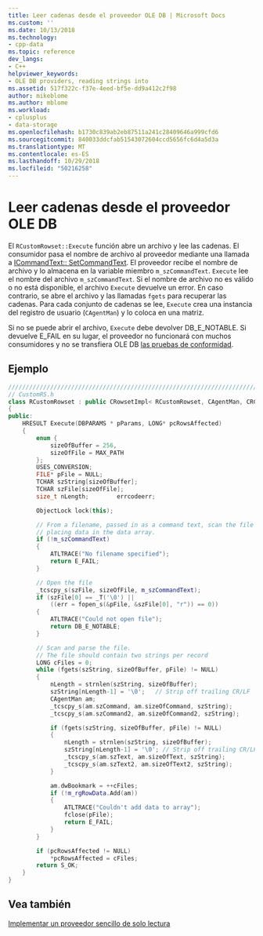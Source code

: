 ```yaml
---
title: Leer cadenas desde el proveedor OLE DB | Microsoft Docs
ms.custom: ''
ms.date: 10/13/2018
ms.technology:
- cpp-data
ms.topic: reference
dev_langs:
- C++
helpviewer_keywords:
- OLE DB providers, reading strings into
ms.assetid: 517f322c-f37e-4eed-bf5e-dd9a412c2f98
author: mikeblome
ms.author: mblome
ms.workload:
- cplusplus
- data-storage
ms.openlocfilehash: b1730c839ab2eb87511a241c28409646a999cfd6
ms.sourcegitcommit: 840033ddcfab51543072604ccd5656fc6d4a5d3a
ms.translationtype: MT
ms.contentlocale: es-ES
ms.lasthandoff: 10/29/2018
ms.locfileid: "50216258"
---
```

# <a name="reading-strings-into-the-ole-db-provider"></a>Leer cadenas desde el proveedor OLE DB

El `RCustomRowset::Execute` función abre un archivo y lee las cadenas. El consumidor pasa el nombre de archivo al proveedor mediante una llamada a [ICommandText:: SetCommandText](/previous-versions/windows/desktop/ms709757). El proveedor recibe el nombre de archivo y lo almacena en la variable miembro `m_szCommandText`. `Execute` lee el nombre del archivo `m_szCommandText`. Si el nombre de archivo no es válido o no está disponible, el archivo `Execute` devuelve un error. En caso contrario, se abre el archivo y las llamadas `fgets` para recuperar las cadenas. Para cada conjunto de cadenas se lee, `Execute` crea una instancia del registro de usuario (`CAgentMan`) y lo coloca en una matriz.

Si no se puede abrir el archivo, `Execute` debe devolver DB_E_NOTABLE. Si devuelve E_FAIL en su lugar, el proveedor no funcionará con muchos consumidores y no se transfiera OLE DB [las pruebas de conformidad](../../data/oledb/testing-your-provider.md).

## <a name="example"></a>Ejemplo

```cpp
/////////////////////////////////////////////////////////////////////////
// CustomRS.h
class RCustomRowset : public CRowsetImpl< RCustomRowset, CAgentMan, CRCustomCommand>
{
public:
    HRESULT Execute(DBPARAMS * pParams, LONG* pcRowsAffected)
    {
        enum {
            sizeOfBuffer = 256,
            sizeOfFile = MAX_PATH
        };
        USES_CONVERSION;
        FILE* pFile = NULL;
        TCHAR szString[sizeOfBuffer];
        TCHAR szFile[sizeOfFile];
        size_t nLength;        errcodeerr;

        ObjectLock lock(this);

        // From a filename, passed in as a command text, scan the file
        // placing data in the data array.
        if (!m_szCommandText)
        {
            ATLTRACE("No filename specified");
            return E_FAIL;
        }

        // Open the file
        _tcscpy_s(szFile, sizeOfFile, m_szCommandText);
        if (szFile[0] == _T('\0') ||
            ((err = fopen_s(&pFile, &szFile[0], "r")) == 0))
        {
            ATLTRACE("Could not open file");
            return DB_E_NOTABLE;
        }

        // Scan and parse the file.
        // The file should contain two strings per record
        LONG cFiles = 0;
        while (fgets(szString, sizeOfBuffer, pFile) != NULL)
        {
            nLength = strnlen(szString, sizeOfBuffer);
            szString[nLength-1] = '\0';   // Strip off trailing CR/LF
            CAgentMan am;
            _tcscpy_s(am.szCommand, am.sizeOfCommand, szString);
            _tcscpy_s(am.szCommand2, am.sizeOfCommand2, szString);

            if (fgets(szString, sizeOfBuffer, pFile) != NULL)
            {
                nLength = strnlen(szString, sizeOfBuffer);
                szString[nLength-1] = '\0'; // Strip off trailing CR/LF
                _tcscpy_s(am.szText, am.sizeOfText, szString);
                _tcscpy_s(am.szText2, am.sizeOfText2, szString);
            }

            am.dwBookmark = ++cFiles;
            if (!m_rgRowData.Add(am))
            {
                ATLTRACE("Couldn't add data to array");
                fclose(pFile);
                return E_FAIL;
            }
        }

        if (pcRowsAffected != NULL)
            *pcRowsAffected = cFiles;
        return S_OK;
    }
}
```

## <a name="see-also"></a>Vea también

[Implementar un proveedor sencillo de solo lectura](../../data/oledb/implementing-the-simple-read-only-provider.md)<br/>
